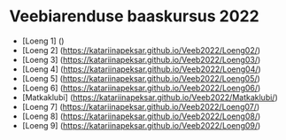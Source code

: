 # Veebiarenduse baaskursus 2022
- [Loeng 1] ()
- [Loeng 2] (https://katariinapeksar.github.io/Veeb2022/Loeng02/)
- [Loeng 3] (https://katariinapeksar.github.io/Veeb2022/Loeng03/)
- [Loeng 4] (https://katariinapeksar.github.io/Veeb2022/Loeng04/)
- [Loeng 5] (https://katariinapeksar.github.io/Veeb2022/Loeng05/)
- [Loeng 6] (https://katariinapeksar.github.io/Veeb2022/Loeng06/)
- [Matkaklubi] (https://katariinapeksar.github.io/Veeb2022/Matkaklubi/)
- [Loeng 7] (https://katariinapeksar.github.io/Veeb2022/Loeng07/)
- [Loeng 8] (https://katariinapeksar.github.io/Veeb2022/Loeng08/)
- [Loeng 9] (https://katariinapeksar.github.io/Veeb2022/Loeng09/)
